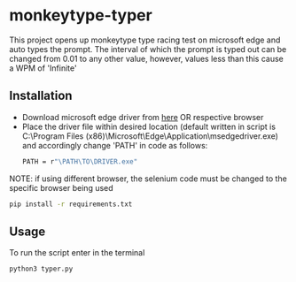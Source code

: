 # monkeytype-typer

This project opens up monkeytype type racing test on microsoft edge and auto types the prompt. The interval of which the prompt is typed out can be changed from 0.01 to any other value, however, values less than this cause a WPM of 'Infinite' 


## Installation

- Download microsoft edge driver from [here](https://developer.microsoft.com/en-us/microsoft-edge/tools/webdriver/?cs=1873324239&form=MA13LH) OR respective browser
- Place the driver file within desired location (default written in script is C:\Program Files (x86)\Microsoft\Edge\Application\msedgedriver.exe) and accordingly change 'PATH' in code as follows:
  ```bash
  PATH = r"\PATH\TO\DRIVER.exe"
  ```

NOTE: if using different browser, the selenium code must be changed to the specific browser being used 

```bash
pip install -r requirements.txt
```

## Usage

To run the script enter in the terminal 

```bash
python3 typer.py
```

